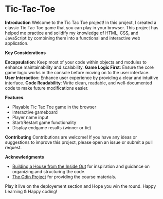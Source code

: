 # Tic-Tac-Toe
**Introduction**
Welcome to the Tic Tac Toe project! In this project, I created a classic Tic Tac Toe game that you can play in your browser. This project has helped me practice and solidify my knowledge of HTML, CSS, and JavaScript by combining them into a functional and interactive web application.

**Key Considerations**

**Encapsulation**: Keep most of your code within objects and modules to enhance maintainability and scalability.
**Game Logic First**: Ensure the core game logic works in the console before moving on to the user interface.
**User Interactio**n: Enhance user experience by providing a clear and intuitive interface.
**Code Readability**: Write clean, readable, and well-documented code to make future modifications easier.

**Features**
* Playable Tic Tac Toe game in the browser
* Interactive gameboard
* Player name input
* Start/Restart game functionality
* Display endgame results (winner or tie)

**Contributing**
Contributions are welcome! If you have any ideas or suggestions to improve this project, please open an issue or submit a pull request.

**Acknowledgments**
* [Building a House from the Inside Out](https://www.ayweb.dev/blog/building-a-house-from-the-inside-out) for inspiration and guidance on organizing and structuring the code.
* [The Odin Project](https://www.theodinproject.com/lessons/node-path-javascript-tic-tac-toe#project-solution) for providing the course materials.

Play it live on the deployement section and Hope you win the round. Happy Learning & Happy coding!
